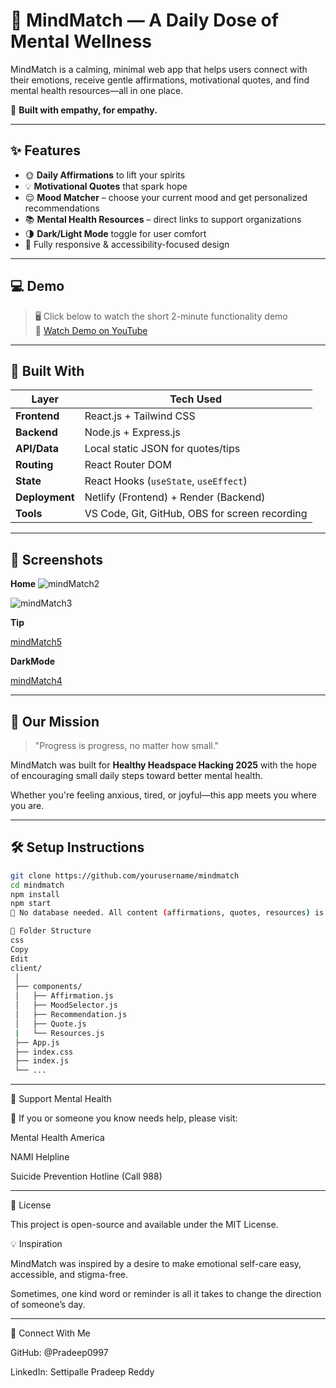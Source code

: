 # 🌿 **MindMatch** — A Daily Dose of Mental Wellness





MindMatch is a calming, minimal web app that helps users connect with their emotions, receive gentle affirmations, motivational quotes, and find mental health resources—all in one place.



🧠 **Built with empathy, for empathy.**

---

## ✨ Features

- 🌞 **Daily Affirmations** to lift your spirits
- 💡 **Motivational Quotes** that spark hope
- 😌 **Mood Matcher** – choose your current mood and get personalized recommendations
- 📚 **Mental Health Resources** – direct links to support organizations
- 🌗 **Dark/Light Mode** toggle for user comfort
- 🎯 Fully responsive & accessibility-focused design

---

## 💻 Demo

> 🖥️ Click below to watch the short 2-minute functionality demo  
> 🔗 [Watch Demo on YouTube](https://your-demo-link)

---



## 🧰 Built With

| Layer        | Tech Used                               |
|--------------|------------------------------------------|
| **Frontend** | React.js + Tailwind CSS                  |
| **Backend**  | Node.js + Express.js                     |
| **API/Data** | Local static JSON for quotes/tips        |
| **Routing**  | React Router DOM                         |
| **State**    | React Hooks (`useState`, `useEffect`)    |
| **Deployment** | Netlify (Frontend) + Render (Backend) |
| **Tools**    | VS Code, Git, GitHub, OBS for screen recording |

---



## 📸 Screenshots


   **Home**
   ![mindMatch2](https://github.com/user-attachments/assets/7bf8a7a8-6845-4d0a-a4b4-567c4fe91db5)

   
  ![mindMatch3](https://github.com/user-attachments/assets/f7d60b0f-8806-494b-ae5e-658428424648)


  
  **Tip**

  
 [mindMatch5](https://github.com/user-attachments/assets/84647703-bf7d-496c-9dfc-6940c9aa6885)

 
 **DarkMode**
 
 
 [mindMatch4](https://github.com/user-attachments/assets/a6c50a34-1471-42d9-9554-8dbfa15097e2)
 

---

## 🫶 Our Mission

> "Progress is progress, no matter how small."

MindMatch was built for **Healthy Headspace Hacking 2025** with the hope of encouraging small daily steps toward better mental health.


Whether you're feeling anxious, tired, or joyful—this app meets you where you are.

---

## 🛠️ Setup Instructions

```bash
git clone https://github.com/yourusername/mindmatch
cd mindmatch
npm install
npm start
🔧 No database needed. All content (affirmations, quotes, resources) is locally stored in JSON files.

📌 Folder Structure
css
Copy
Edit
client/
 │
 ├── components/
 │   ├── Affirmation.js
 │   ├── MoodSelector.js
 │   ├── Recommendation.js
 │   ├── Quote.js
 |   └── Resources.js
 ├── App.js
 ├── index.css
 ├── index.js
 └── ...

```

---
🙌 Support Mental Health



💚 If you or someone you know needs help, please visit:

Mental Health America

NAMI Helpline

Suicide Prevention Hotline (Call 988)



---
📜 License


This project is open-source and available under the MIT License.


💡 Inspiration


MindMatch was inspired by a desire to make emotional self-care easy, accessible, and stigma-free.


Sometimes, one kind word or reminder is all it takes to change the direction of someone’s day.


---

🔗 Connect With Me



GitHub: @Pradeep0997

LinkedIn: Settipalle Pradeep Reddy
